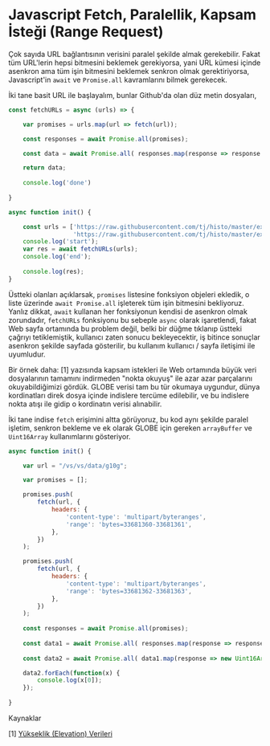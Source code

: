 # Javascript Fetch, Paralellik, Kapsam İsteği (Range Request)

Çok sayıda URL bağlantısının verisini paralel şekilde almak
gerekebilir.  Fakat tüm URL'lerin hepsi bitmesini beklemek
gerekiyorsa, yani URL kümesi içinde asenkron ama tüm işin bitmesini
beklemek senkron olmak gerektiriyorsa, Javascript'in `await` ve
`Promise.all` kavramlarını bilmek gerekecek.

İki tane basit URL ile başlayalım, bunlar Github'da olan düz metin
dosyaları,

```javascript
const fetchURLs = async (urls) => {

    var promises = urls.map(url => fetch(url));

    const responses = await Promise.all(promises);

    const data = await Promise.all( responses.map(response => response.text()) );

    return data;
    
    console.log('done')
        
}

async function init() {

    const urls = ['https://raw.githubusercontent.com/tj/histo/master/examples/small.txt',
                  'https://raw.githubusercontent.com/tj/histo/master/examples/medium.txt'];
    console.log('start');
    var res = await fetchURLs(urls);
    console.log('end');
       
    console.log(res);
}
```

Üstteki olanları açıklarsak, `promises` listesine fonksiyon objeleri
ekledik, o liste üzerinde `await Promise.all` işleterek tüm işin
bitmesini bekliyoruz. Yanlız dikkat, `await` kullanan her fonksiyonun
kendisi de asenkron olmak zorundadır, `fetchURLs` fonksiyonu bu
sebeple `async` olarak işaretlendi, fakat Web sayfa ortamında bu
problem değil, belki bir düğme tıklanıp üstteki çağrıyı tetiklemiştik,
kullanıcı zaten sonucu bekleyecektir, iş bitince sonuçlar asenkron
şekilde sayfada gösterilir, bu kullanım kullanıcı / sayfa iletişimi
ile uyumludur.

Bir örnek daha: [1] yazısında kapsam istekleri ile Web ortamında büyük
veri dosyalarının tamamını indirmeden "nokta okuyuş" ile azar azar
parçalarını okuyabildiğimizi gördük. GLOBE verisi tam bu tür okumaya
uygundur, dünya kordinatları direk dosya içinde indislere tercüme
edilebilir, ve bu indislere nokta atışı ile gidip o kordinatın verisi
alınabilir.

İki tane indise `fetch` erişimini altta görüyoruz, bu kod aynı şekilde
paralel işletim, senkron bekleme ve ek olarak GLOBE için gereken
`arrayBuffer` ve `Uint16Array` kullanımlarını gösteriyor.

```javascript
async function init() {

    var url = "/vs/vs/data/g10g";

    var promises = [];

    promises.push(
        fetch(url, {
            headers: {
                'content-type': 'multipart/byteranges',
                'range': 'bytes=33681360-33681361',
            },
        })
    );

    promises.push(
        fetch(url, {
            headers: {
                'content-type': 'multipart/byteranges',
                'range': 'bytes=33681362-33681363',
            },
        })
    );
    
    const responses = await Promise.all(promises);
    
    const data1 = await Promise.all( responses.map(response => response.arrayBuffer() ));
    
    const data2 = await Promise.all( data1.map(response => new Uint16Array(response) ));

    data2.forEach(function(x) {
        console.log(x[0]);
    });
    
}
```

Kaynaklar

[1] <a href="../../2019/04/elevation.html">Yükseklik (Elevation) Verileri</a>



